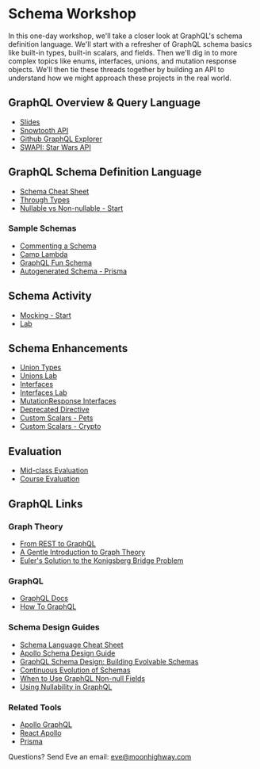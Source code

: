 Schema Workshop
======
In this one-day workshop, we'll take a closer look at GraphQL's schema definition language. We'll start with a refresher of GraphQL schema basics like built-in types, built-in scalars, and fields. Then we'll dig in to more complex topics like enums, interfaces, unions, and mutation response objects. We'll then tie these threads together by building an API to understand how we might approach these projects in the real world.

GraphQL Overview & Query Language
------
* [Slides](https://slides.com/moonhighway/schema-workshop)
* [Snowtooth API](http://snowtooth.herokuapp.com)
* [Github GraphQL Explorer](https://developer.github.com/v4/explorer/)
* [SWAPI: Star Wars API](http://graphql.org/swapi-graphql/)

GraphQL Schema Definition Language
----
* [Schema Cheat Sheet](https://github.com/sogko/graphql-schema-language-cheat-sheet)
* [Through Types](https://codesandbox.io/s/5vzn2rkzxn)
* [Nullable vs Non-nullable - Start](https://codesandbox.io/s/p3mzqzl9nq)

### Sample Schemas
* [Commenting a Schema](https://github.com/eveporcello/schema-workshop/blob/master/02-schema-definition-language/sample-schemas/snowtooth-schema-comments.graphql)
* [Camp Lambda](https://github.com/eveporcello/schema-workshop/blob/master/02-schema-definition-language/sample-schemas/camp-lambda.graphql)
* [GraphQL Fun Schema](https://github.com/eveporcello/schema-workshop/blob/master/02-schema-definition-language/sample-schemas/graphql-fun.graphql)
* [Autogenerated Schema - Prisma](https://github.com/eveporcello/schema-workshop/blob/master/02-schema-definition-language/sample-schemas/prisma-autogenerated-schema.graphql)

Schema Activity
-----
* [Mocking - Start](https://github.com/eveporcello/schema-workshop/blob/master/03-schema-activity/mocking-start/index.js)
* [Lab](https://github.com/eveporcello/schema-workshop/blob/master/03-schema-activity/mocking-start/index.js)

Schema Enhancements
----
* [Union Types](https://codesandbox.io/s/rm2rx3opqm)
* [Unions Lab](https://github.com/eveporcello/schema-workshop/blob/master/04-schema-enhancements/unions/unions-start.js)
* [Interfaces](https://codesandbox.io/s/71x8n304r1)
* [Interfaces Lab](https://github.com/eveporcello/schema-workshop/blob/master/04-schema-enhancements/interfaces/interfaces-start.js)
* [MutationResponse Interfaces](https://glitch.com/edit/#!/graphql-interfaces)
* [Deprecated Directive](https://codesandbox.io/s/kwxm244wno)
* [Custom Scalars - Pets](https://codesandbox.io/s/pw32jkj04j)
* [Custom Scalars - Crypto](https://codesandbox.io/s/53o3pmy43n)

Evaluation
-----
* [Mid-class Evaluation](https://docs.google.com/forms/d/e/1FAIpQLScTFlN6CeIpg-Pe9FLBQOUBjnAWIgSWIGaK1q4tLQI0g3R9Ug/viewform?usp=sf_link)
* [Course Evaluation](https://docs.google.com/forms/d/e/1FAIpQLSdYOD68TAVsJsNqELJBo8dOV03fjdmC9N9-xXDSC1E1uFZMag/viewform?usp=sf_link)

GraphQL Links
----
### Graph Theory

* [From REST to GraphQL](https://0x2a.sh/from-rest-to-graphql-b4e95e94c26b)
* [A Gentle Introduction to Graph Theory](https://dev.to/vaidehijoshi/a-gentle-introduction-to-graph-theory)
* [Euler's Solution to the Konigsberg Bridge Problem](www.maa.org/press/periodicals/convergence/leonard-eulers-solution-to-the-konigsberg-bridge-problem)

### GraphQL

* [GraphQL Docs](http://graphql.org/)
* [How To GraphQL](https://www.howtographql.com/)

### Schema Design Guides
* [Schema Language Cheat Sheet](https://github.com/sogko/graphql-schema-language-cheat-sheet)
* [Apollo Schema Design Guide](https://www.apollographql.com/docs/guides/schema-design.html)
* [GraphQL Schema Design: Building Evolvable Schemas](https://blog.apollographql.com/graphql-schema-design-building-evolvable-schemas-1501f3c59ed5)
* [Continuous Evolution of Schemas](https://medium.com/@__xuorig__/continuous-evolution-graphql-a-double-edged-sword-512f147c4083)
* [When to Use GraphQL Non-null Fields](https://medium.com/@calebmer/when-to-use-graphql-non-null-fields-4059337f6fc8)
* [Using Nullability in GraphQL](https://blog.apollographql.com/using-nullability-in-graphql-2254f84c4ed7)

### Related Tools

* [Apollo GraphQL](https://www.apollographql.com/)
* [React Apollo](https://github.com/apollographql/react-apollo)
* [Prisma](https://www.prisma.io)

Questions? Send Eve an email: eve@moonhighway.com
